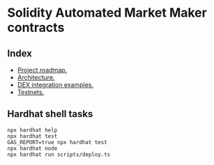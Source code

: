 # Solidity Automated Market Maker contracts

## Index
- [Project roadmap.](documentation/tasks.md)
- [Architecture.](documentation/architecture.md)
- [DEX integration examples.](documentation/integration.md)
- [Testnets.](documentation/testnets.md)

## Hardhat shell tasks

```shell
npx hardhat help
npx hardhat test
GAS_REPORT=true npx hardhat test
npx hardhat node
npx hardhat run scripts/deploy.ts
```
